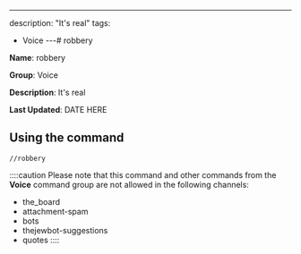 ---
description: "It's real"
tags:
  - Voice
---# robbery

**Name**: robbery

**Group**: Voice

**Description**: It's real

**Last Updated**: DATE HERE

## Using the command

    //robbery

::::caution Please note that this command and other commands from the **Voice** command group are not allowed in the following channels:
- the_board
- attachment-spam
- bots
- thejewbot-suggestions
- quotes
::::
